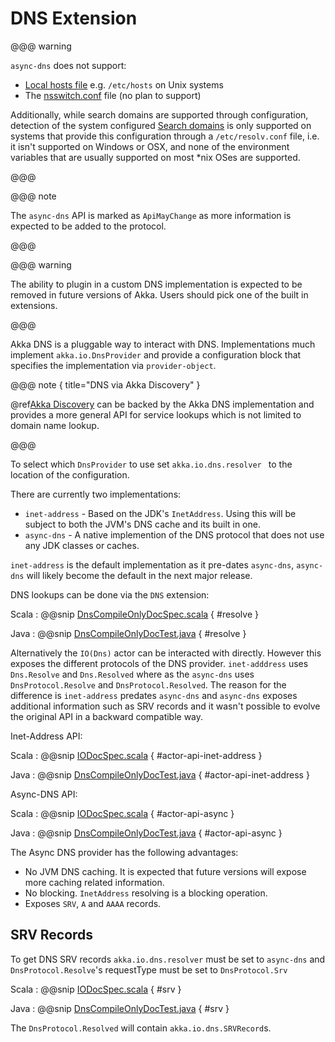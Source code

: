 # DNS Extension

@@@ warning

`async-dns` does not support:

* [Local hosts file](https://github.com/akka/akka/issues/25846) e.g. `/etc/hosts` on Unix systems
* The [nsswitch.conf](https://linux.die.net/man/5/nsswitch.conf) file (no plan to support)

Additionally, while search domains are supported through configuration, detection of the system configured
[Search domains](https://github.com/akka/akka/issues/25825) is only supported on systems that provide this 
configuration through a `/etc/resolv.conf` file, i.e. it isn't supported on Windows or OSX, and none of the 
environment variables that are usually supported on most \*nix OSes are supported.

@@@

@@@ note

The `async-dns` API is marked as `ApiMayChange` as more information is expected to be added to the protocol.

@@@

@@@ warning

The ability to plugin in a custom DNS implementation is expected to be removed in future versions of Akka.
Users should pick one of the built in extensions.

@@@

Akka DNS is a pluggable way to interact with DNS. Implementations much implement `akka.io.DnsProvider` and provide a configuration
block that specifies the implementation via `provider-object`.

@@@ note { title="DNS via Akka Discovery" }

@ref[Akka Discovery](discovery/index.md) can be backed by the Akka DNS implementation and provides a more general API for service lookups which is not limited to domain name lookup.

@@@

To select which `DnsProvider` to use set `akka.io.dns.resolver ` to the location of the configuration.

There are currently two implementations:

* `inet-address` - Based on the JDK's `InetAddress`. Using this will be subject to both the JVM's DNS cache and its built in one.
* `async-dns` - A native implemention of the DNS protocol that does not use any JDK classes or caches.

`inet-address` is the default implementation as it pre-dates `async-dns`, `async-dns` will likely become the default in the next major release.

DNS lookups can be done via the `DNS` extension:

Scala
:  @@snip [DnsCompileOnlyDocSpec.scala](/akka-docs/src/test/scala/docs/actor/io/dns/DnsCompileOnlyDocSpec.scala) { #resolve }

Java
:  @@snip [DnsCompileOnlyDocTest.java](/akka-docs/src/test/java/jdocs/actor/io/dns/DnsCompileOnlyDocTest.java) { #resolve }

Alternatively the `IO(Dns)` actor can be interacted with directly. However this exposes the different protocols of the DNS provider.
`inet-adddress` uses `Dns.Resolve` and `Dns.Resolved` where as the `async-dns` uses `DnsProtocol.Resolve` and `DnsProtocol.Resolved`. 
The reason for the difference is `inet-address` predates `async-dns` and `async-dns` exposes additional information such as SRV records 
and it wasn't possible to evolve the original API in a backward compatible way.

Inet-Address API:

Scala
:  @@snip [IODocSpec.scala](/akka-docs/src/test/scala/docs/actor/io/dns/DnsCompileOnlyDocSpec.scala) { #actor-api-inet-address }

Java
:  @@snip [DnsCompileOnlyDocTest.java](/akka-docs/src/test/java/jdocs/actor/io/dns/DnsCompileOnlyDocTest.java) { #actor-api-inet-address }

Async-DNS API:

Scala
:  @@snip [IODocSpec.scala](/akka-docs/src/test/scala/docs/actor/io/dns/DnsCompileOnlyDocSpec.scala) { #actor-api-async }

Java
:  @@snip [DnsCompileOnlyDocTest.java](/akka-docs/src/test/java/jdocs/actor/io/dns/DnsCompileOnlyDocTest.java) { #actor-api-async }

The Async DNS provider has the following advantages:

* No JVM DNS caching. It is expected that future versions will expose more caching related information.
* No blocking. `InetAddress` resolving is a blocking operation.
* Exposes `SRV`, `A` and `AAAA` records.


## SRV Records

To get DNS SRV records `akka.io.dns.resolver` must be set to `async-dns` and `DnsProtocol.Resolve`'s requestType
must be set to `DnsProtocol.Srv` 

Scala
:  @@snip [IODocSpec.scala](/akka-docs/src/test/scala/docs/actor/io/dns/DnsCompileOnlyDocSpec.scala) { #srv }

Java
:  @@snip [DnsCompileOnlyDocTest.java](/akka-docs/src/test/java/jdocs/actor/io/dns/DnsCompileOnlyDocTest.java) { #srv }

The `DnsProtocol.Resolved` will contain `akka.io.dns.SRVRecord`s.






